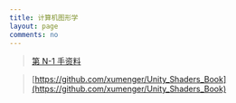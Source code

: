 ```yaml
---
title: 计算机图形学
layout: page
comments: no
---
```


>[第 N-1 手资料](http://www.xumenger.com/docs-20200916/)

>[https://github.com/xumenger/Unity_Shaders_Book](https://github.com/xumenger/Unity_Shaders_Book)

